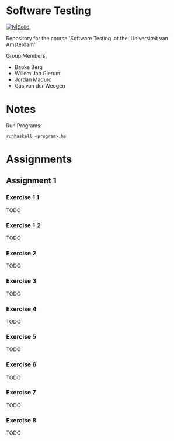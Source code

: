 # Software Testing

[![N|Solid](https://upload.wikimedia.org/wikipedia/commons/4/43/Haskell-Logo-Variation.png)](https://www.haskell.org/)

Repository for the course 'Software Testing' at the 'Universiteit van Amsterdam'

Group Members
  - Bauke Berg
  - Willem Jan Glerum
  - Jordan Maduro
  - Cas van der Weegen

# Notes
Run Programs:
```
runhaskell <program>.hs
```

# Assignments
## Assignment 1
### Exercise 1.1
TODO
### Exercise 1.2
TODO
### Exercise 2
TODO
### Exercise 3
TODO
### Exercise 4
TODO
### Exercise 5
TODO
### Exercise 6
TODO
### Exercise 7
TODO
### Exercise 8
TODO
